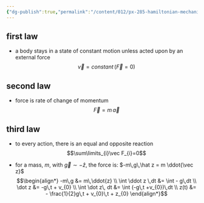 ```yaml
---
{"dg-publish":true,"permalink":"/content/012/px-285-hamiltonian-mechanics-and-fluid-dynamics/a-introduction/px-285-a1-newton-s-laws/","created":"2024-11-25T10:50:32.000+00:00","updated":"2024-11-26T13:00:40.591+00:00"}
---
```


## first law 
- a body stays in a state of constant motion unless acted upon by an external force
$$\vec v = constant \,(\vec F=0)$$
## second law
- force is rate of change of momentum 
$$\vec F = m\,\vec a$$
## third law
- to every action, there is an equal and opposite reaction
$$\sum\limits_{i}\vec F_{i}=0$$

- for a mass, $m$, with $\vec g\sim-\hat z$, the force is: $-m\,g\,\hat z = m \ddot{\vec z}$   
$$\begin{align*}
	-m\,g &= m\,\ddot{z} \\
	\int \ddot z \,dt &= \int - g\,dt \\
	\dot z &= -g\,t + v_{0} \\
	\int \dot z\, dt &= \int (-g\,t +v_{0})\,dt \\
	z(t) &= - \frac{1}{2}g\,t + v_{0}\,t + z_{0}
\end{align*}$$
